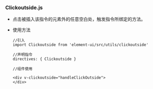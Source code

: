 ### Clickoutside.js

* 点击被插入该指令的元素外的任意空白处，触发指令所绑定的方法。

* 使用方法

  ``` vue
  //引入
  import Clickoutside from 'element-ui/src/utils/clickoutside'
  
  //声明指令
  directives: { Clickoutside }
    
  //组件使用
  
  <div v-clickoutside="handleClickOutside">
  </div>
  ```

  